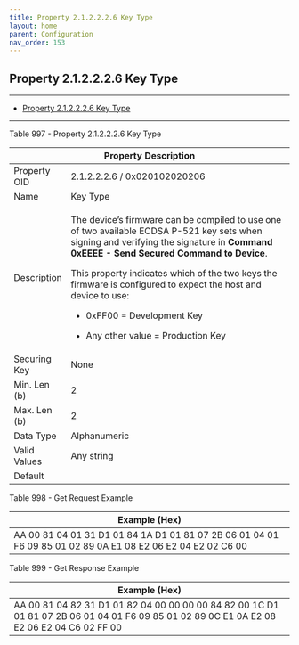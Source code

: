 ```yaml
---
title: Property 2.1.2.2.2.6 Key Type
layout: home
parent: Configuration
nav_order: 153
---
```


## Property 2.1.2.2.2.6 Key Type

---

- [Property 2.1.2.2.2.6 Key Type](#property-212226-key-type)

---


Table 997 - Property 2.1.2.2.2.6 Key Type

<table>
<colgroup>
<col style="width: 14%" />
<col style="width: 85%" />
</colgroup>
<thead>
<tr>
<th colspan="2">Property Description</th>
</tr>
</thead>
<tbody>
<tr>
<td>Property OID</td>
<td>2.1.2.2.2.6 / 0x020102020206</td>
</tr>
<tr>
<td>Name</td>
<td>Key Type</td>
</tr>
<tr>
<td>Description</td>
<td><p>The device’s firmware can be compiled to use one of two available
ECDSA P-521 key sets when signing and verifying the signature in
<strong>Command 0xEEEE - Send Secured Command to Device</strong>.</p>
<p>This property indicates which of the two keys the firmware is
configured to expect the host and device to use:</p>
<ul>
<li><p>0xFF00 = Development Key</p></li>
<li><p>Any other value = Production Key</p></li>
</ul></td>
</tr>
<tr>
<td>Securing Key</td>
<td>None</td>
</tr>
<tr>
<td>Min. Len (b)</td>
<td>2</td>
</tr>
<tr>
<td>Max. Len (b)</td>
<td>2</td>
</tr>
<tr>
<td>Data Type</td>
<td>Alphanumeric</td>
</tr>
<tr>
<td>Valid Values</td>
<td>Any string</td>
</tr>
<tr>
<td>Default</td>
<td></td>
</tr>
</tbody>
</table>

Table 998 - Get Request Example

| Example (Hex) |
|----|
| AA 00 81 04 01 31 D1 01 84 1A D1 01 81 07 2B 06 01 04 01 F6 09 85 01 02 89 0A E1 08 E2 06 E2 04 E2 02 C6 00 |

Table 999 - Get Response Example

| Example (Hex) |
|----|
| AA 00 81 04 82 31 D1 01 82 04 00 00 00 00 84 82 00 1C D1 01 81 07 2B 06 01 04 01 F6 09 85 01 02 89 0C E1 0A E2 08 E2 06 E2 04 C6 02 FF 00 |

#
